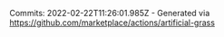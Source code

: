 Commits: 2022-02-22T11:26:01.985Z - Generated via https://github.com/marketplace/actions/artificial-grass
<br>
